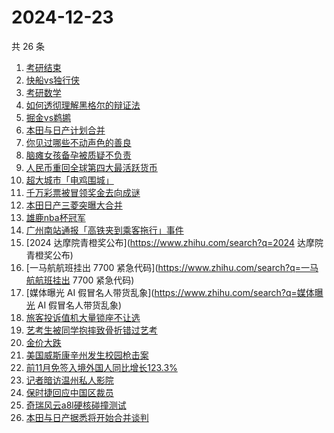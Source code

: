 # 2024-12-23

共 26 条

<!-- BEGIN ZHIHUSEARCH -->
<!-- 最后更新时间 Mon Dec 23 2024 19:09:40 GMT+0800 (China Standard Time) -->
1. [考研结束](https://www.zhihu.com/search?q=考研结束)
1. [快船vs独行侠](https://www.zhihu.com/search?q=快船vs独行侠)
1. [考研数学](https://www.zhihu.com/search?q=考研数学)
1. [如何透彻理解黑格尔的辩证法](https://www.zhihu.com/search?q=如何透彻理解黑格尔的辩证法)
1. [掘金vs鹈鹕](https://www.zhihu.com/search?q=掘金vs鹈鹕)
1. [本田与日产计划合并](https://www.zhihu.com/search?q=本田与日产计划合并)
1. [你见过哪些不动声色的善良](https://www.zhihu.com/search?q=你见过哪些不动声色的善良)
1. [脑瘫女孩备孕被质疑不负责](https://www.zhihu.com/search?q=脑瘫女孩备孕被质疑不负责)
1. [人民币重回全球第四大最活跃货币](https://www.zhihu.com/search?q=人民币重回全球第四大最活跃货币)
1. [超大城市「电鸡围城」](https://www.zhihu.com/search?q=超大城市「电鸡围城」)
1. [千万彩票被冒领奖金去向成谜](https://www.zhihu.com/search?q=千万彩票被冒领奖金去向成谜)
1. [本田日产三菱突曝大合并](https://www.zhihu.com/search?q=本田日产三菱突曝大合并)
1. [雄鹿nba杯冠军](https://www.zhihu.com/search?q=雄鹿nba杯冠军)
1. [广州南站通报「高铁夹到乘客拖行」事件](https://www.zhihu.com/search?q=广州南站通报「高铁夹到乘客拖行」事件)
1. [2024 达摩院青橙奖公布](https://www.zhihu.com/search?q=2024 达摩院青橙奖公布)
1. [一马航航班挂出 7700 紧急代码](https://www.zhihu.com/search?q=一马航航班挂出 7700 紧急代码)
1. [媒体曝光 AI 假冒名人带货乱象](https://www.zhihu.com/search?q=媒体曝光 AI 假冒名人带货乱象)
1. [旅客投诉值机大量锁座不让选](https://www.zhihu.com/search?q=旅客投诉值机大量锁座不让选)
1. [艺考生被同学抱摔致骨折错过艺考](https://www.zhihu.com/search?q=艺考生被同学抱摔致骨折错过艺考)
1. [金价大跌](https://www.zhihu.com/search?q=金价大跌)
1. [美国威斯康辛州发生校园枪击案](https://www.zhihu.com/search?q=美国威斯康辛州发生校园枪击案)
1. [前11月免签入境外国人同比增长123.3%](https://www.zhihu.com/search?q=前11月免签入境外国人同比增长123.3%)
1. [记者暗访温州私人影院](https://www.zhihu.com/search?q=记者暗访温州私人影院)
1. [保时捷回应中国区裁员](https://www.zhihu.com/search?q=保时捷回应中国区裁员)
1. [奇瑞风云a8l硬核碰撞测试](https://www.zhihu.com/search?q=奇瑞风云a8l硬核碰撞测试)
1. [本田与日产据悉将开始合并谈判](https://www.zhihu.com/search?q=本田与日产据悉将开始合并谈判)
<!-- END ZHIHUSEARCH -->
